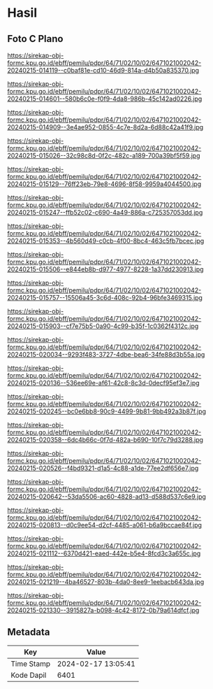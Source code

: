 # Hasil

## Foto C Plano

https://sirekap-obj-formc.kpu.go.id/ebff/pemilu/pdpr/64/71/02/10/02/6471021002042-20240215-014119--c0baf81e-cd10-46d9-814a-d4b50a835370.jpg

https://sirekap-obj-formc.kpu.go.id/ebff/pemilu/pdpr/64/71/02/10/02/6471021002042-20240215-014601--580b6c0e-f0f9-4da8-986b-45c142ad0226.jpg

https://sirekap-obj-formc.kpu.go.id/ebff/pemilu/pdpr/64/71/02/10/02/6471021002042-20240215-014909--3e4ae952-0855-4c7e-8d2a-6d88c42a41f9.jpg

https://sirekap-obj-formc.kpu.go.id/ebff/pemilu/pdpr/64/71/02/10/02/6471021002042-20240215-015026--32c98c8d-0f2c-482c-a189-700a39bf5f59.jpg

https://sirekap-obj-formc.kpu.go.id/ebff/pemilu/pdpr/64/71/02/10/02/6471021002042-20240215-015129--76ff23eb-79e8-4696-8f58-9959a4044500.jpg

https://sirekap-obj-formc.kpu.go.id/ebff/pemilu/pdpr/64/71/02/10/02/6471021002042-20240215-015247--ffb52c02-c690-4a49-886a-c725357053dd.jpg

https://sirekap-obj-formc.kpu.go.id/ebff/pemilu/pdpr/64/71/02/10/02/6471021002042-20240215-015353--4b560d49-c0cb-4f00-8bc4-463c5fb7bcec.jpg

https://sirekap-obj-formc.kpu.go.id/ebff/pemilu/pdpr/64/71/02/10/02/6471021002042-20240215-015506--e844eb8b-d977-4977-8228-1a37dd230913.jpg

https://sirekap-obj-formc.kpu.go.id/ebff/pemilu/pdpr/64/71/02/10/02/6471021002042-20240215-015757--15506a45-3c6d-408c-92b4-96bfe3469315.jpg

https://sirekap-obj-formc.kpu.go.id/ebff/pemilu/pdpr/64/71/02/10/02/6471021002042-20240215-015903--cf7e75b5-0a90-4c99-b35f-1c0362f4312c.jpg

https://sirekap-obj-formc.kpu.go.id/ebff/pemilu/pdpr/64/71/02/10/02/6471021002042-20240215-020034--9293f483-3727-4dbe-bea6-34fe88d3b55a.jpg

https://sirekap-obj-formc.kpu.go.id/ebff/pemilu/pdpr/64/71/02/10/02/6471021002042-20240215-020136--536ee69e-af61-42c8-8c3d-0decf95ef3e7.jpg

https://sirekap-obj-formc.kpu.go.id/ebff/pemilu/pdpr/64/71/02/10/02/6471021002042-20240215-020245--bc0e6bb8-90c9-4499-9b81-9bb492a3b87f.jpg

https://sirekap-obj-formc.kpu.go.id/ebff/pemilu/pdpr/64/71/02/10/02/6471021002042-20240215-020358--6dc4b66c-0f7d-482a-b690-10f7c79d3288.jpg

https://sirekap-obj-formc.kpu.go.id/ebff/pemilu/pdpr/64/71/02/10/02/6471021002042-20240215-020526--f4bd9321-d1a5-4c88-a1de-77ee2df656e7.jpg

https://sirekap-obj-formc.kpu.go.id/ebff/pemilu/pdpr/64/71/02/10/02/6471021002042-20240215-020642--53da5506-ac60-4828-ad13-d588d537c6e9.jpg

https://sirekap-obj-formc.kpu.go.id/ebff/pemilu/pdpr/64/71/02/10/02/6471021002042-20240215-020813--d0c9ee54-d2cf-4485-a061-b6a9bccae84f.jpg

https://sirekap-obj-formc.kpu.go.id/ebff/pemilu/pdpr/64/71/02/10/02/6471021002042-20240215-021112--6370d421-eaed-442e-b5e4-8fcd3c3a655c.jpg

https://sirekap-obj-formc.kpu.go.id/ebff/pemilu/pdpr/64/71/02/10/02/6471021002042-20240215-021219--4ba46527-803b-4da0-8ee9-1eebacb643da.jpg

https://sirekap-obj-formc.kpu.go.id/ebff/pemilu/pdpr/64/71/02/10/02/6471021002042-20240215-021330--3915827a-b098-4c42-8172-0b79a614dfcf.jpg


## Metadata

| Key        | Value               |
| ---------- | ------------------- |
| Time Stamp | 2024-02-17 13:05:41 |
| Kode Dapil | 6401                |



